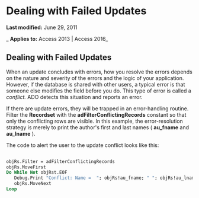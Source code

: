 
# Dealing with Failed Updates

 **Last modified:** June 29, 2011

 _ **Applies to:** Access 2013 | Access 2016_

## Dealing with Failed Updates

When an update concludes with errors, how you resolve the errors depends on the nature and severity of the errors and the logic of your application. However, if the database is shared with other users, a typical error is that someone else modifies the field before you do. This type of error is called a  _conflict._ ADO detects this situation and reports an error.

If there are update errors, they will be trapped in an error-handling routine. Filter the  **Recordset** with the **adFilterConflictingRecords** constant so that only the conflicting rows are visible. In this example, the error-resolution strategy is merely to print the author's first and last names ( **au_fname** and **au_lname** ).

The code to alert the user to the update conflict looks like this:




```vb
 
objRs.Filter = adFilterConflictingRecords 
objRs.MoveFirst 
Do While Not objRst.EOF 
   Debug.Print "Conflict: Name =  "; objRs!au_fname; " "; objRs!au_lname 
   objRs.MoveNext 
Loop 

```

